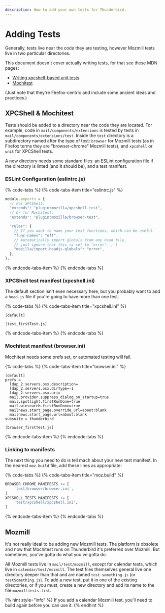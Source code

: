 ```yaml
---
description: How to add your own tests for Thunderbird.
---
```


# Adding Tests

Generally, tests live near the code they are testing, however Mozmill tests live in two particular directories.

This document doesn't cover actually writing tests, for that see these MDN pages:

* [Writing xpcshell-based unit tests](https://developer.mozilla.org/en-US/docs/Mozilla/QA/Writing_xpcshell-based_unit_tests)
* [Mochitest](https://developer.mozilla.org/en-US/docs/Mozilla/Projects/Mochitest)

\(Just note that they're Firefox-centric and include some ancient ideas and practices.\)

## XPCShell & Mochitest

Tests should be added to a directory near the code they are located. For example, code in `mail/components/extensions` is tested by tests in `mail/components/extensions/test`. Inside the `test` directory is a subdirectory named after the type of test: `browser` for Mozmill tests \(as in Firefox terms they are "browser-chrome" Mozmill tests\), and `xpcshell` or `unit` for XPCShell tests.

A new directory needs some standard files: an ESLint configuration file if the directory is linted \(and it should be\), and a test manifest.

### ESLint Configuration \(eslintrc.js\)

{% code-tabs %}
{% code-tabs-item title="eslintrc.js" %}
```javascript
module.exports = {
  // For XPCShell:
  "extends": "plugin:mozilla/xpcshell-test",
  // Or for Mochitest:
  "extends": "plugin:mozilla/browser-test",

  "rules": {
    // If you want to name your test functions, which can be useful.
    "func-names": "off",
    // Automatically import globals from any head file,
    // just ignore that this is set to "error". ;-)
    "mozilla/import-headjs-globals": "error",
  },
};
```
{% endcode-tabs-item %}
{% endcode-tabs %}

### XPCShell test manifest \(xpcshell.ini\)

The default section isn't even necessary here, but you probably want to add a `head.js` file if you're going to have more than one test.

{% code-tabs %}
{% code-tabs-item title="xpcshell.ini" %}
```text
[default]

[test_firstTest.js]
```
{% endcode-tabs-item %}
{% endcode-tabs %}

### Mochitest manifest \(browser.ini\)

Mochitest needs some prefs set, or automated testing will fail.

{% code-tabs %}
{% code-tabs-item title="browser.ini" %}
```text
[default]
prefs =
  ldap_2.servers.osx.description=
  ldap_2.servers.osx.dirType=-1
  ldap_2.servers.osx.uri=
  mail.provider.suppress_dialog_on_startup=true
  mail.spotlight.firstRunDone=true
  mail.winsearch.firstRunDone=true
  mailnews.start_page.override_url=about:blank
  mailnews.start_page.url=about:blank
subsuite = thunderbird

[browser_firstTest.js]
```
{% endcode-tabs-item %}
{% endcode-tabs %}

### Linking to manifests

The next thing you need to do is tell mach about your new test manifest. In the nearest `moz.build` file, add these lines as appropriate:

{% code-tabs %}
{% code-tabs-item title="moz.build" %}
```python
BROWSER_CHROME_MANIFESTS += [
    'test/browser/browser.ini',
]
XPCSHELL_TESTS_MANIFESTS += [
    'test/xpcshell/xpcshell.ini',
]
```
{% endcode-tabs-item %}
{% endcode-tabs %}

## Mozmill

It's not really ideal to be adding new Mozmill tests. The platform is obsolete and now that Mochitest runs on Thunderbird it's preferred over Mozmill. But sometimes, you've gotta do what you've gotta do.

All Mozmill tests live in `mail/test/mozmill`, except for calendar tests, which live in `calendar/test/mozmill`. The test files themselves general live one directory deeper than that and are named `test-something.js` \(or `testSomething.js`\). To add a new test, put it in one of the existing directories, or if you must, create a new directory and add its name to the file `mozmilltests.list`.

{% hint style="info" %}
If you add a calendar Mozmill test, you'll need to build again before you can use it.
{% endhint %}

